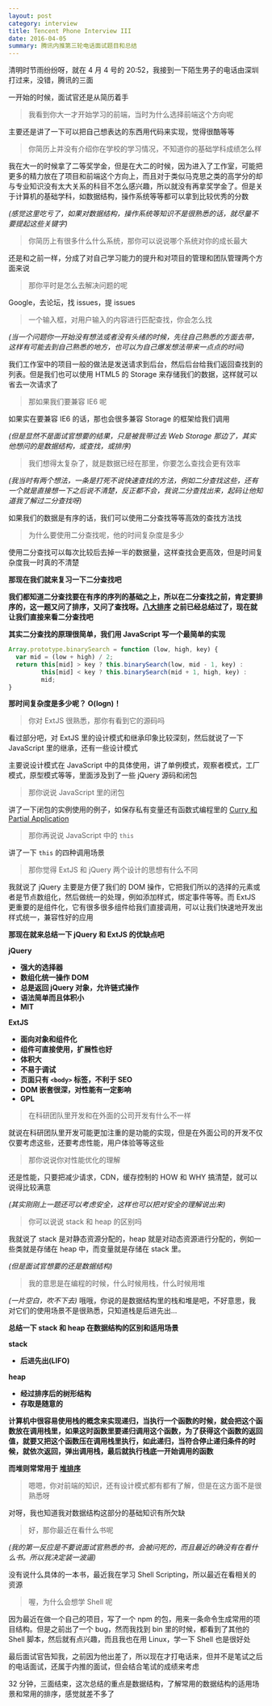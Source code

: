 ```yaml
---
layout: post
category: interview
title: Tencent Phone Interview III
date: 2016-04-05
summary: 腾讯内推第三轮电话面试题目和总结
---
```


清明时节雨纷纷呀，就在 4 月 4 号的 20:52，我接到一下陌生男子的电话由深圳打过来，没错，腾讯的三面

一开始的时候，面试官还是从简历着手

> 我看到你大一才开始学习的前端，当时为什么选择前端这个方向呢

主要还是讲了一下可以把自己想表达的东西用代码来实现，觉得很酷等等

> 你简历上并没有介绍你在学校的学习情况，不知道你的基础学科成绩怎么样

我在大一的时候拿了二等奖学金，但是在大二的时候，因为进入了工作室，可能把更多的精力放在了项目和前端这个方向上，而且对于类似马克思之类的高学分的却与专业知识没有太大关系的科目不怎么感兴趣，所以就没有再拿奖学金了。但是关于计算机的基础学科，如数据结构，操作系统等等都可以拿到比较优秀的分数

*(感觉这里吃亏了，如果对数据结构，操作系统等知识不是很熟悉的话，就尽量不要提起这些关键字)*

> 你简历上有很多什么什么系统，那你可以说说哪个系统对你的成长最大

还是和之前一样，分成了对自己学习能力的提升和对项目的管理和团队管理两个方面来说

> 那你平时是怎么去解决问题的呢

Google，去论坛，找 issues，提 issues

> 一个输入框，对用户输入的内容进行匹配查找，你会怎么找

*(当一个问题你一开始没有想法或者没有头绪的时候，先往自己熟悉的方面去带，这样有可能去到自己熟悉的地方，也可以为自己爆发想法带来一点点的时间)*

我们工作室中的项目一般的做法是发送请求到后台，然后后台给我们返回查找到的列表。但是我们也可以使用 HTML5 的 Storage 来存储我们的数据，这样就可以省去一次请求了

> 那如果我们要兼容 IE6 呢

如果实在要兼容 IE6 的话，那也会很多兼容 Storage 的框架给我们调用

*(但是显然不是面试官想要的结果，只是被我带过去 Web Storage 那边了，其实他想问的是数据结构，或查找，或排序)*

> 我们想得太复杂了，就是数据已经在那里，你要怎么查找会更有效率

*(我当时有两个想法，一条是打死不说快速查找的方法，例如二分查找这些，还有一个就是直接想一下之后说不清楚，反正都不会，我说二分查找出来，起码让他知道我了解过二分查找呀)*

如果我们的数据是有序的话，我们可以使用二分查找等等高效的查找方法找

> 为什么要使用二分查找呢，他的时间复杂度是多少

使用二分查找可以每次比较后去掉一半的数据量，这样查找会更高效，但是时间复杂度我一时真的不清楚

**那现在我们就来复习一下二分查找吧**

**我们都知道二分查找要在有序的序列的基础之上，所以在二分查找之前，肯定要排序的，这一题又问了排序，又问了查找呀。[八大排序](https://github.com/L-movingon/prepare-for-interview/blob/master/Data-Structure/sort.md) 之前已经总结过了，现在就让我们直接来看二分查找吧**

**其实二分查找的原理很简单，我们用 JavaScript 写一个最简单的实现**

```javascript
Array.prototype.binarySearch = function (low, high, key) {
  var mid = (low + high) / 2;
  return this[mid] > key ? this.binarySearch(low, mid - 1, key) :
         this[mid] < key ? this.binarySearch(mid + 1, high, key) :
         mid;
}
```

**那时间复杂度是多少呢？ O(logn)！**

> 你对 ExtJS 很熟悉，那你有看到它的源码吗

看过部分吧，对 ExtJS 里的设计模式和继承印象比较深刻，然后就说了一下 JavaScript 里的继承，还有一些设计模式

主要说设计模式在 JavaScript 中的具体使用，讲了单例模式，观察者模式，工厂模式，原型模式等等，里面涉及到了一些 jQuery 源码和闭包

> 那你说说 JavaScript 里的闭包

讲了一下闭包的实例使用的例子，如保存私有变量还有函数式编程里的 [Curry 和 Partial Application](https://github.com/L-movingon/prepare-for-interview/blob/master/JavaScript/currying-vs-partial-application.md)

> 那你再说说 JavaScript 中的 `this`

讲了一下 `this` 的四种调用场景

> 那你觉得 ExtJS 和 jQuery 两个设计的思想有什么不同

我就说了 jQuery 主要是方便了我们的 DOM 操作，它把我们所以的选择的元素或者是节点数组化，然后做统一的处理，例如添加样式，绑定事件等等。而 ExtJS 更重要的是组件化，它有很多很多组件给我们直接调用，可以让我们快速地开发出样式统一，兼容性好的应用

**那现在就来总结一下 jQuery 和 ExtJS 的优缺点吧**

**jQuery**

- **强大的选择器**
- **数组化统一操作 DOM**
- **总是返回 jQuery 对象，允许链式操作**
- **语法简单而且体积小**
- **MIT**

**ExtJS**

- **面向对象和组件化**
- **组件可直接使用，扩展性也好**
- **体积大**
- **不易于调试**
- **页面只有 `<body>` 标签，不利于 SEO**
- **DOM 嵌套很深，对性能有一定影响**
- **GPL**

> 在科研团队里开发和在外面的公司开发有什么不一样

就说在科研团队里开发可能更加注重的是功能的实现，但是在外面公司的开发不仅仅要考虑这些，还要考虑性能，用户体验等等这些

> 那你说说你对性能优化的理解

还是性能，只要把减少请求，CDN，缓存控制的 HOW 和 WHY 搞清楚，就可以说得比较满意

*(其实刚刚上一题还可以考虑安全，这样也可以把对安全的理解说出来)*

> 你可以说说 stack 和 heap 的区别吗

我就说了 stack 是对静态资源分配的，heap 就是对动态资源进行分配的，例如一些类就是存储在 heap 中，而变量就是存储在 stack 里。

*(但是面试官想要的还是数据结构)*

> 我的意思是在编程的时候，什么时候用栈，什么时候用堆

*(一片空白，吹不下去)* 哦哦，你说的是数据结构里的栈和堆是吧，不好意思，我对它们的使用场景不是很熟悉，只知道栈是后进先出...

**总结一下 stack 和 heap 在数据结构的区别和适用场景**

**stack**

- **后进先出(LIFO)**

**heap**

- **经过排序后的树形结构**
- **存取是随意的**

**计算机中很容易使用栈的概念来实现递归，当执行一个函数的时候，就会把这个函数放在调用栈里，如果这时函数里要递归调用这个函数，为了获得这个函数的返回值，就要又把这个函数压在调用栈里执行，如此递归，当符合停止递归条件的时候，就依次返回，弹出调用栈，最后就执行栈底一开始调用的函数**

**而堆则常常用于 [堆排序](https://github.com/L-movingon/prepare-for-interview/blob/master/Data-Structure/sort.md#%E5%A0%86%E6%8E%92%E5%BA%8F)**

> 嗯嗯，你对前端的知识，还有设计模式都有都有了解，但是在这方面不是很熟悉呀

对呀，我也知道我对数据结构这部分的基础知识有所欠缺

> 好，那你最近在看什么书呢

*(我的第一反应是不要说面试官熟悉的书，会被问死的，而且最近的确没有在看什么书。所以我决定装一波逼)*

没有说什么具体的一本书，最近我在学习 Shell Scripting，所以最近在看相关的资源

> 喔，为什么会想学 Shell 呢

因为最近在做一个自己的项目，写了一个 npm 的包，用来一条命令生成常用的项目结构。但是之前出了一个 bug，然而我找到 bin 里的时候，都看到了其他的 Shell 脚本，然后就有点兴趣，而且我也在用 Linux，学一下 Shell 也是很好处

最后面试官告知我，之前因为他出差了，所以现在才打电话来，但并不是笔试之后的电话面试，还属于内推的面试，但会结合笔试的成绩来考虑

32 分钟，三面结束，这次总结的重点是数据结构，了解常用的数据结构的适用场景和常用的排序，感觉就差不多了
